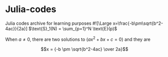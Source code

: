 # Julia-codes
Julia codes archive for learning purposes
#![\Large x=\frac{-b\pm\sqrt{b^2-4ac}}{2a}]
$\text{S}_1(N) = \sum_{p=1}^N \text{E}(p)$


When $a \ne 0$, there are two solutions to $(ax^2 + bx + c = 0)$ and they are 

$$x = {-b \pm \sqrt{b^2-4ac} \over 2a}$$
